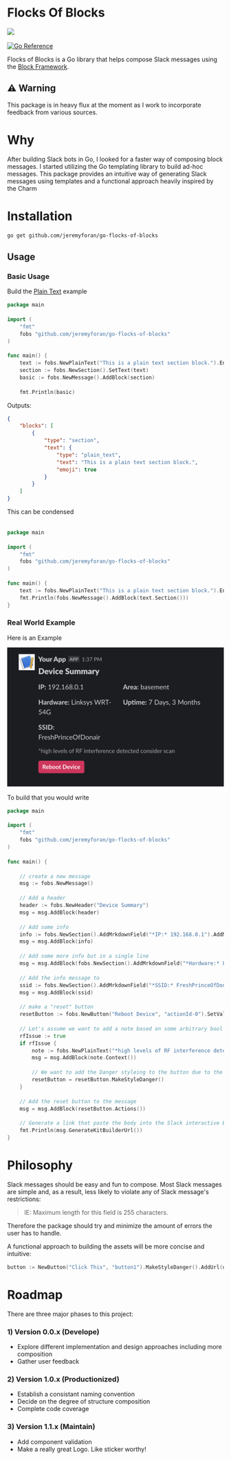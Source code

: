 # Flocks Of Blocks

<a href="https://github.com/jeremyforan/go-flocks-of-blocks/blob/master/LICENSE">
    <img src="https://img.shields.io/github/license/jeremyforan/go-flocks-of-blocks">
</a>

<a href="https://pkg.go.dev/github.com/jeremyforan/go-flocks-of-blocks"><img src="https://pkg.go.dev/badge/github.com/jeremyforan/go-flocks-of-blocks.svg" alt="Go Reference"></a>

Flocks of Blocks is a Go library that helps compose Slack messages using the [Block Framework](https://api.slack.com/block-kit). 

:warning: Warning
------------------------------------------
This package is in heavy flux at the moment as I work to incorporate feedback from various sources.


# Why

After building Slack bots in Go, I looked for a faster way of composing block messages. I started utilizing the Go templating library to build ad-hoc messages. This package provides an intuitive way of generating Slack messages using templates and a functional approach heavily inspired by the Charm


# Installation

```bash
go get github.com/jeremyforan/go-flocks-of-blocks
```

## Usage

### Basic Usage

Build the [Plain Text](https://app.slack.com/block-kit-builder/#%7B%22blocks%22:%5B%7B%22type%22:%22section%22,%22text%22:%7B%22type%22:%22plain_text%22,%22text%22:%22This%20is%20a%20plain%20text%20section%20block.%22,%22emoji%22:true%7D%7D%5D%7D) example

```go
package main

import (
	"fmt"
	fobs "github.com/jeremyforan/go-flocks-of-blocks"
)

func main() {
	text := fobs.NewPlainText("This is a plain text section block.").EnableEmoji()
	section := fobs.NewSection().SetText(text)
	basic := fobs.NewMessage().AddBlock(section)

	fmt.Println(basic)
```
Outputs:

```json
{
	"blocks": [
		{
			"type": "section",
			"text": {
				"type": "plain_text",
				"text": "This is a plain text section block.",
				"emoji": true
			}
		}
	]
}
```

This can be condensed

```go

package main

import (
	"fmt"
	fobs "github.com/jeremyforan/go-flocks-of-blocks"
)

func main() {
	text := fobs.NewPlainText("This is a plain text section block.").EnableEmoji()
	fmt.Println(fobs.NewMessage().AddBlock(text.Section()))
}
```

### Real World Example

Here is an Example 

![real world example](https://github.com/jeremyforan/go-flocks-of-blocks/blob/master/assets/real-world-1.png?raw=true)

To build that you would write

```go
package main

import (
	"fmt"
	fobs "github.com/jeremyforan/go-flocks-of-blocks"
)

func main() {

	// create a new message
	msg := fobs.NewMessage()

	// Add a header
	header := fobs.NewHeader("Device Summary")
	msg = msg.AddBlock(header)

	// Add some info
	info := fobs.NewSection().AddMrkdownField("*IP:* 192.168.0.1").AddMrkdownField("*Area:* basement")
	msg = msg.AddBlock(info)

	// Add some more info but in a single line
	msg = msg.AddBlock(fobs.NewSection().AddMrkdownField("*Hardware:* Linksys WRT-54G").AddMrkdownField("*Uptime:* 7 Days, 3 Months"))

	// Add the info message to
	ssid := fobs.NewSection().AddMrkdownField("*SSID:* FreshPrinceOfDonair")
	msg = msg.AddBlock(ssid)

	// make a "reset" button
	resetButton := fobs.NewButton("Reboot Device", "actionId-0").SetValue("click_me_123")

	// Let's assume we want to add a note based on some arbitrary bool value
	rfIssue := true
	if rfIssue {
		note := fobs.NewPlainText("*high levels of RF interference detected consider scan")
		msg = msg.AddBlock(note.Context())

		// We want to add the Danger styleing to the button due to the 'issue'
		resetButton = resetButton.MakeStyleDanger()
	}

	// Add the reset button to the message
	msg = msg.AddBlock(resetButton.Actions())

	// Generate a link that paste the body into the Slack interactive Block Kit Builder for validation
	fmt.Println(msg.GenerateKitBuilderUrl())
}
```

# Philosophy
Slack messages should be easy and fun to compose. Most Slack messages are simple and, as a result, less likely to violate any of Slack message's restrictions:
> 	IE: Maximum length for this field is 255 characters.

Therefore the package should try and minimize the amount of errors the user has to handle.

A functional approach to building the assets will be more concise and intuitive:

```go
button := NewButton("Click This", "button1").MakeStyleDanger().AddUrl(url)
```

# Roadmap
There are three major phases to this project:

### 1) Version 0.0.x (Develope) 
* Explore different implementation and design approaches including more composition
* Gather user feedback

### 2) Version 1.0.x (Productionized)

* Establish a consistant naming convention
* Decide on the degree of structure composition
* Complete code coverage

### 3) Version 1.1.x (Maintain)
* Add component validation
* Make a really great Logo. Like sticker worthy!
